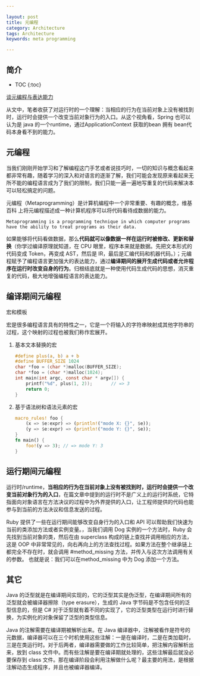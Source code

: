 ```yaml
---

layout: post
title: 元编程
category: Architecture
tags: Architecture
keywords: meta programming

---
```


## 简介

* TOC
{:toc}

[谈元编程与表达能力](https://mp.weixin.qq.com/s/SUV6vBaqwu19-xYzkG4SxA)

从文中，笔者收获了对运行时的一个理解：当相应的行为在当前对象上没有被找到时，运行时会提供一个改变当前对象行为的入口。从这个视角看，Spring 也可以认为是 java 的一个runtime，通过ApplicationContext 获取的bean 拥有 bean代码本身看不到的能力。

## 元编程

当我们刚刚开始学习和了解编程这门手艺或者说技巧时，一切的知识与概念看起来都非常有趣，随着学习的深入和对语言的逐渐了解，我们可能会发现原来看起来无所不能的编程语言成为了我们的限制，我们只能一遍一遍地写重复的代码来解决本可以轻松搞定的问题。

元编程（Metaprogramming）是计算机编程中一个非常重要、有趣的概念，维基百科 上将元编程描述成一种计算机程序可以将代码看待成数据的能力。

`Metaprogramming is a programming technique in which computer programs have the ability to treat programs as their data.`

如果能够将代码看做数据，那么**代码就可以像数据一样在运行时被修改、更新和替换**（你学过编译原理就知道，在 CPU 眼里，程序本来就是数据。先把文本形式的代码变成 Token，再变成 AST，然后是 IR，最后是汇编代码和机器代码。）；元编程赋予了编程语言更加强大的表达能力，通过**编译期间的展开生成代码或者允许程序在运行时改变自身的行为**。归根结底就是一种使用代码生成代码的思想，消灭重复的代码，极大地增强编程语言的表达能力。

## 编译期间元编程

宏和模板


宏是很多编程语言具有的特性之一，它是一个将输入的字符串映射成其他字符串的过程，这个映射的过程也被我们称作宏展开。

1. 基本文本替换的宏

    ```c
    #define plus(a, b) a + b
    #define BUFFER_SIZE 1024
    char *foo = (char *)malloc(BUFFER_SIZE);
    char *foo = (char *)malloc(1024);
    int main(int argc, const char * argv[]) {
        printf("%d", plus(1, 2));       // => 3
        return 0;
    }
    ```

2. 基于语法树和语法元素的宏

    ```rust
    macro_rules! foo {
        (x => $e:expr) => (println!("mode X: {}", $e));
        (y => $e:expr) => (println!("mode Y: {}", $e));
    }
    fn main() {
        foo!(y => 3); // => mode Y: 3
    }
    ```

## 运行期间元编程

运行时/runtime，**当相应的行为在当前对象上没有被找到时，运行时会提供一个改变当前对象行为的入口**，在篇文章中提到的运行时不是广义上的运行时系统，它特指面向对象语言在方法决议的过程中为外界提供的入口，让工程师提供的代码也能参与到当前的方法决议和信息发送的过程。

Ruby 提供了一些在运行期间能够改变自身行为的入口和 API 可以帮助我们快速为当前的类添加方法或者实例变量。，当我们调用 Dog 实例的一个方法时，Ruby 会先找到当前对象的类，然后在由 superclass 构成的链上查找并调用相应的方法，这是 OOP 中非常常见的，向右再向上的方法查找过程。如果方法在整个继承链上都完全不存在时，就会调用 #method_missing 方法，并传入与这次方法调用有关的参数。 也就是说：我们可以在method_missing 中为 Dog 添加一个方法。

## 其它

Java 的泛型就是在编译期间实现的，它的泛型其实是伪泛型，在编译期间所有的泛型就会被编译器擦除（type erasure），生成的 Java 字节码是不包含任何的泛型信息的，但是 C# 对于泛型就有着不同的实现了，它的泛型类型在运行时进行替换，为实例化的对象保留了泛型的类型信息。


Java 的注解需要在编译期被解析出来。在 Java 编译器中，注解被看作是符号的元数据，编译器可以在三个时机使用这些注解：一是在编译时，二是在类加载时，三是在类运行时。对于后两者，编译器需要做的工作比较简单，把注解内容解析出来，放到 class 文件中。而有些注解是要在编译期就处理的，这些注解最后就没必要保存到 class 文件。那在编译阶段会利用注解做什么呢？最主要的用法，是根据注解动态生成程序，并且也被编译器编译。